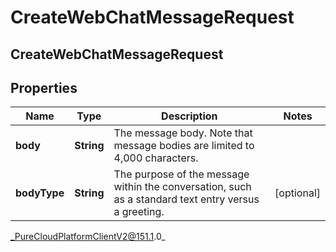 # CreateWebChatMessageRequest

## CreateWebChatMessageRequest

## Properties

|Name | Type | Description | Notes|
|------------ | ------------- | ------------- | -------------|
| **body** | **String** | The message body. Note that message bodies are limited to 4,000 characters. | |
| **bodyType** | **String** | The purpose of the message within the conversation, such as a standard text entry versus a greeting. | [optional] |



_PureCloudPlatformClientV2@151.1.0_

